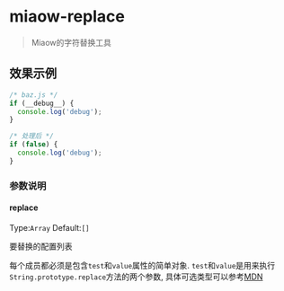 # miaow-replace

> Miaow的字符替换工具

## 效果示例

```javascript
/* baz.js */
if (__debug__) {
  console.log('debug');
}

/* 处理后 */
if (false) {
  console.log('debug');
}
```

### 参数说明

#### replace
Type:`Array` Default:`[]`

要替换的配置列表

每个成员都必须是包含`test`和`value`属性的简单对象.
`test`和`value`是用来执行`String.prototype.replace`方法的两个参数, 具体可选类型可以参考[MDN](https://developer.mozilla.org/en-US/docs/Web/JavaScript/Reference/Global_Objects/String/replace)
